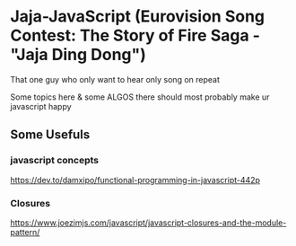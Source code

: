 # Jaja-JavaScript (Eurovision Song Contest: The Story of Fire Saga - "Jaja Ding Dong")
That one guy who only want to hear only song on repeat

Some topics here & some ALGOS there should most probably make ur javascript happy

## Some Usefuls

### javascript concepts

https://dev.to/damxipo/functional-programming-in-javascript-442p

### Closures

https://www.joezimjs.com/javascript/javascript-closures-and-the-module-pattern/


